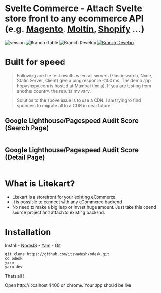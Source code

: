 <img use:lazyload  src="https://github.com/itswadesh/sapper-ecommerce/blob/master/static/litekart-banner.png?raw=true" alt/>

# Svelte Commerce - Attach Svelte store front to any ecommerce API (e.g. <a href="https://magento.com/">Magento</a>, <a href="https://www.moltin.com/">Moltin</a>, <a href="https://www.shopify.com/">Shopify</a> ...)

![version](https://img.shields.io/badge/node-v12.x-blue.svg)
![Branch stable](https://img.shields.io/badge/stable%20branch-master-blue.svg)
![Branch Develop](https://img.shields.io/badge/dev%20branch-dev-blue.svg)
<a href="https://codenx.slack.com" target="blank">![Branch Develop](https://img.shields.io/badge/community%20chat-slack-FF1493.svg)</a>

# Built for speed

> Following are the test results when all servers (Elasticsearch, Node, Static Server, Client) give a ping response <100 ms. The demo app hopyshopy.com is hosted at Mumbai (India), If you are testing from another country, the results my vary. 

> Solution to the above issue is to use a CDN. I am trying to find sponcers to migrate all to a CDN in near future.

  ## Google Lighthouse/Pagespeed Audit Score (Search Page)
  <img use:lazyload  src="https://github.com/itswadesh/sapper-ecommerce/blob/master/static/light-house-search.jpg?raw=true" alt />
  
  ## Google Lighthouse/Pagespeed Audit Score (Detail Page)
  <img use:lazyload  src="https://github.com/itswadesh/sapper-ecommerce/blob/master/static/light-house-detail.jpg?raw=true" alt />

# What is Litekart?
- Litekart is a storefront for your existing eCommerce. 
- It is possible to connect with any eCommerce backend
- No need to make a big leap or invest huge amount. Just take this opend source project and attach to existing backend.

# Installation

Install - [NodeJS](https://nodejs.org/en/) - [Yarn](https://yarnpkg.com/en/) - [Git](https://git-scm.com/)

```
git clone https://github.com/itswadesh/odesk.git
cd odesk
yarn
yarn dev
```

Thats all !

Open http://localhost:4400 on chrome. Your app should be live

